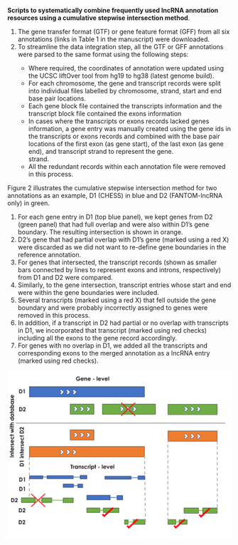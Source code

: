 

<b>Scripts to systematically combine frequently used lncRNA annotation resources using a cumulative stepwise intersection method</b>. 

<ol type="1">
<li>The gene transfer format (GTF) or gene feature format (GFF) from all six annotations (links in Table 1 in the manuscript) were downloaded.</li>
<li>To streamline the data integration step, all the GTF or GFF annotations were parsed to the same format using the following steps:</li>
<ul>
<li>Where required, the coordinates of annotation were updated using the UCSC liftOver tool from
hg19 to hg38 (latest genome build).</li>
<li>For each chromosome, the gene and transcript records were split into individual files labelled by chromosome, strand, start and end base pair locations.</li>
<li>Each gene block file contained the transcripts information and the transcript block file contained the exons information </li>
<li>In cases where the transcripts or exons records lacked genes information, a gene entry was manually created using the gene ids in the transcripts or exons records and combined with the base pair locations of the first exon (as gene start), of the last exon (as gene end), and transcript strand to represent the gene.</li>
strand.
<li>All the redundant records within each annotation file were removed in this process.</li>
</ul>
</ol>

Figure 2 illustrates the cumulative stepwise intersection method for two annotations as an example, D1 (CHESS) in blue and D2 (FANTOM-lncRNA only) in green. 

<ol type="1">
<li>For each gene entry in D1 (top blue panel), we kept genes from D2 (green panel) that had full overlap and were also within D1’s gene boundary. The resulting intersection is shown in orange.</li> 
<li>D2’s gene that had partial overlap with D1’s gene (marked using a red X) were discarded as we did not want to re-define gene boundaries in the reference annotation.</li>
<li>For genes that intersected, the transcript records (shown as smaller bars connected by lines to represent exons and introns, respectively) from D1 and D2 were compared.</li>
<li>Similarly, to the gene intersection, transcript entries whose start and end were within the gene boundaries were included.</li> 
<li>Several transcripts (marked using a red X) that fell outside the gene boundary and were probably incorrectly assigned to genes were removed in this process.</li> 
<li>In addition, if a transcript in D2 had partial or no overlap with transcripts in D1, we incorporated that transcript (marked using red checks) including all the exons to the gene record accordingly.</li> 
<li>For genes with no overlap in D1, we added all the transcripts and corresponding exons to the merged annotation as a lncRNA entry (marked using red checks).</li>
</ol>

![Integration_Procdure](/09-Figures/Figure2.png)

